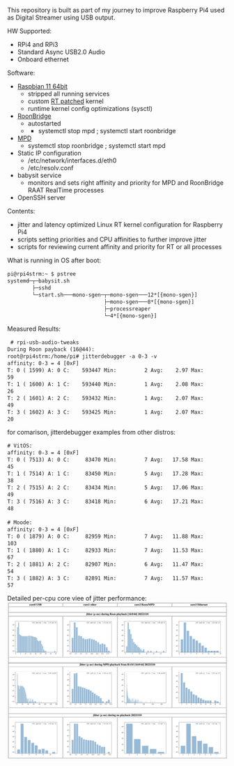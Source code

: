 This repository is built as part of my journey to improve Raspberry Pi4 used as Digital Streamer using USB output.

HW Supported:
- RPi4 and RPi3
- Standard Async USB2.0 Audio
- Onboard ethernet

Software:
- [Raspbian 11 64bit](https://www.raspberrypi.com/news/raspberry-pi-os-64-bit/)
    - stripped all running services
    - custom [RT patched](https://mirrors.edge.kernel.org/pub/linux/kernel/projects/rt/) kernel
    - runtime kernel config optimizations (sysctl)
- [RoonBridge](https://roonlabs.com/downloads)
    - autostarted
    - - systemctl stop mpd ; systemctl start roonbridge
- [MPD](https://github.com/MusicPlayerDaemon/MPD)
    - systemctl stop roonbridge ; systemctl start mpd
- Static IP configuration
    - /etc/network/interfaces.d/eth0
    - /etc/resolv.conf
- babysit service
    - monitors and sets right affinity and priority for MPD and RoonBridge RAAT RealTime processes
- OpenSSH server

Contents:
- jitter and latency optimized Linux RT kernel configuration for Raspberry Pi4
- scripts setting priorities and CPU affinities to further improve jitter
- scripts for reviewing current affinity and priority for RT or all processes

What is running in OS after boot:

    pi@rpi4strm:~ $ pstree
    systemd─┬─babysit.sh
            ├─sshd
            └─start.sh───mono-sgen─┬─mono-sgen───12*[{mono-sgen}]
                                   ├─mono-sgen───8*[{mono-sgen}]
                                   ├─processreaper
                                   └─4*[{mono-sgen}]

Measured Results:

     # rpi-usb-audio-tweaks 
    During Roon payback (16@44):
    root@rpi4strm:/home/pi# jitterdebugger -a 0-3 -v
    affinity: 0-3 = 4 [0xF]
    T: 0 ( 1599) A: 0 C:    593447 Min:         2 Avg:    2.97 Max:        59
    T: 1 ( 1600) A: 1 C:    593440 Min:         1 Avg:    2.08 Max:        26
    T: 2 ( 1601) A: 2 C:    593432 Min:         1 Avg:    2.07 Max:        49
    T: 3 ( 1602) A: 3 C:    593425 Min:         1 Avg:    2.07 Max:        20

for comarison, jitterdebugger examples from other distros:

    # VitOS:
    affinity: 0-3 = 4 [0xF]
    T: 0 ( 7513) A: 0 C:     83470 Min:         7 Avg:   17.58 Max:        45
    T: 1 ( 7514) A: 1 C:     83450 Min:         5 Avg:   17.28 Max:        38
    T: 2 ( 7515) A: 2 C:     83434 Min:         5 Avg:   17.06 Max:        49
    T: 3 ( 7516) A: 3 C:     83418 Min:         6 Avg:   17.21 Max:        48
    
    # Moode:
    affinity: 0-3 = 4 [0xF]
    T: 0 ( 1879) A: 0 C:     82959 Min:         7 Avg:   11.88 Max:       103
    T: 1 ( 1880) A: 1 C:     82933 Min:         7 Avg:   11.53 Max:        67
    T: 2 ( 1881) A: 2 C:     82907 Min:         6 Avg:   11.47 Max:        54
    T: 3 ( 1882) A: 3 C:     82891 Min:         7 Avg:   11.57 Max:        57


Detailed per-cpu core viee of jitter performance:
![jitterplot-output](https://github.com/maniac0r/rpi-usb-audio-tweaks/blob/main/images/jitterplot-outputs.png?raw=true)
